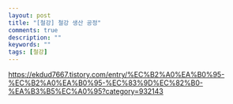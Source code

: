 ```yaml
---
layout: post
title: "[철강] 철강 생산 공정"
comments: true
description: ""
keywords: ""
tags: [철강]
---
```


https://ekdud7667.tistory.com/entry/%EC%B2%A0%EA%B0%95-%EC%B2%A0%EA%B0%95-%EC%83%9D%EC%82%B0-%EA%B3%B5%EC%A0%95?category=932143
